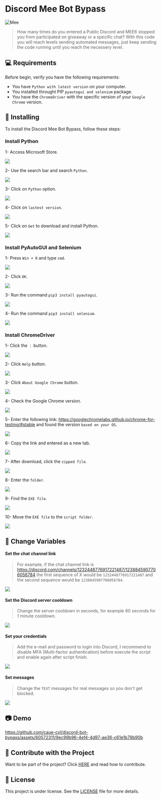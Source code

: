# Discord Mee Bot Bypass
<img src="./images/mee.png" alt="Mee">

> How many times do you entered a Public Discord and MEE6 stopped you from participated on giveaway or a specific chat? With this code you will reach levels sending automated messages, just keep sending the code running until you reach the necessery level.

## 💻 Requirements

Before begin, verify you have the following requirements:

- You have `Python with latest version` on your computer.
- You installed throught PIP `pyautogui and selenium` package.
- You have the `ChromeDriver` with the specific version of your `Google Chrome` version.

## 🚀 Installing

To install the Discord Mee Bot Bypass, follow these steps:

<h3>Install Python</h3>

1- Access Microsoft Store.

<img src="./images/image1.png">

2- Use the search bar and search `Python`.

<img src="./images/image2.png">

3- Click on `Python` option.

<img src="./images/image3.png">

4- Click on `lastest version`.

<img src="./images/image4.png">

5- Click on `Get` to download and install Python.

<img src="./images/image5.png">

<h3>Install PyAutoGUI and Selenium</h3>

1- Press `Win + R` and type `cmd`.

<img src="./images/image6.png">

2- Click `OK`.

<img src="./images/image7.png">

3- Run the command `pip3 install pyautogui`.

<img src="./images/image8.png">

4- Run the command `pip3 install selenium`.

<img src="./images/image9.png">

<h3>Install ChromeDriver</h3>

1- Click the `⋮` button.

<img src="./images/image10.png">

2- Click `Help` button.

<img src="./images/image11.png">

3- Click `About Google Chrome` button.

<img src="./images/image12.png">

4- Check the Google Chrome version.

<img src="./images/image13.png">

5- Enter the following link: https://googlechromelabs.github.io/chrome-for-testing/#stable and found the version `based on your OS`.

<img src="./images/image14.png">

6- Copy the link and entered as a new tab.

<img src="./images/image15.png">

7- After download, click the `zipped file`.

<img src="./images/image16.png">

8- Enter the `folder`.

<img src="./images/image17.png">

9- Find the `EXE file`.

<img src="./images/image18.png">

10- Move the `EXE file` to the `script folder`.

<img src="./images/image19.png">

## 🔧 Change Variables

<h4>Set the chat channel link</h4>

>For example, if the chat channel link is https://discord.com/channels/1232448776917221487/1238845907706056784 the first sequence of X would be `1232448776917221487` and the second sequence would be `1238845907706056784`.

<img src="./images/image20.png">

<h4>Set the Discord server cooldown</h4>

>Change the server cooldown in seconds, for example 60 seconds for 1 minute cooldown.

<img src="./images/image21.png">

<h4>Set your credentials</h4>

>Add the e-mail and password to login into Discord, I recommend to disable MFA (Multi-factor authentication) before execute the script and enable again after script finish.

<img src="./images/image22.png">

<h4>Set messages</h4>

>Change the `TEXT` messages for real messages so you don't get blocked.

<img src="./images/image23.png">

## 📷 Demo

https://github.com/caue-cvl/discord-bot-bypass/assets/60572311/9ec99b96-4ef4-4d97-ae36-c61e1b79b90b

## 🤝 Contribute with the Project

Want to be part of the project? Click [HERE](CONTRIBUTING.md) and read how to contribute.

## 📝 License

This project is under license. See the [LICENSE](LICENSE.md) file for more details.
